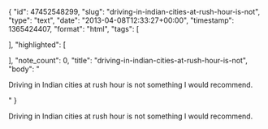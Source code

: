 {
  "id": 47452548299,
  "slug": "driving-in-indian-cities-at-rush-hour-is-not",
  "type": "text",
  "date": "2013-04-08T12:33:27+00:00",
  "timestamp": 1365424407,
  "format": "html",
  "tags": [

  ],
  "highlighted": [

  ],
  "note_count": 0,
  "title": "driving-in-indian-cities-at-rush-hour-is-not",
  "body": "<p>Driving in Indian cities at rush hour is not something I would recommend.</p>"
}

<p>Driving in Indian cities at rush hour is not something I would recommend.</p>